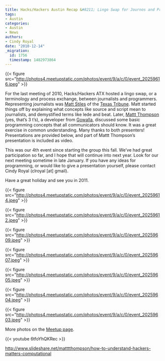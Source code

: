 ```yaml
---
title: Hacks/Hackers Austin Recap &#8211; Lingo Swap for Journos and Programmers
tags:
- Austin
categories:
- Austin
- News
authors:
- Cindy Royal
date: "2010-12-14"
_migration:
  id: 1756
  timestamp: 1482973864
---
```


{{< figure src="http://photos4.meetupstatic.com/photos/event/9/a/c/0/event_20259616.jpeg" >}}

For the last meeting of 2010, Hacks/Hackers ATX hosted a lingo swap, or a terminology and process exchange, between journalists and programmers. Representing journalists was [Matt Stiles][1] of the [Texas Tribune][2]. Matt started things off by explaining what concepts like source and script mean to journalists, and demystified terms like lede and beat. Later, [Mattt Thompson][3] (yes, that&#8217;s 3 t&#8217;s), a developer from [Gowalla][4], discussed some basic programming concepts that all communicators should know. It was a great exercise in common understanding. Many thanks to both presenters! Presentations are provided below, and part of Mattt Thompson&#8217;s presentation is included as video.

This was our 4th event since starting the group this fall. We&#8217;ve had great participation so far, and I hope that will continue into next year. Look for our next meeting sometime in late January. If you have any ideas for programming, or would like to give a presentation yourself, please contact Cindy Royal (clroyal [at] gmail).

Have a great holiday and see you in 2011.

{{< figure src="http://photos4.meetupstatic.com/photos/event/9/a/c/0/event_20259614.jpeg" >}}

{{< figure src="http://photos4.meetupstatic.com/photos/event/9/a/c/0/event_20259612.jpeg" >}}

{{< figure src="http://photos4.meetupstatic.com/photos/event/9/a/c/0/event_20259609.jpeg" >}}

{{< figure src="http://photos4.meetupstatic.com/photos/event/9/a/c/0/event_20259607.jpeg" >}}

{{< figure src="http://photos4.meetupstatic.com/photos/event/9/a/c/0/event_20259605.jpeg" >}}

{{< figure src="http://photos4.meetupstatic.com/photos/event/9/a/c/0/event_20259604.jpeg" >}}

{{< figure src="http://photos4.meetupstatic.com/photos/event/9/a/c/0/event_20259603.jpeg" >}}

More photos on the [Meetup page][5].

{{< youtube 6tfoYhQKRec >}}

http://www.slideshare.net/matttthompson/how-to-understand-hackers-matters-computational

 [1]: http://twitter.com/matt_stiles
 [2]: http://texastribune.org
 [3]: http://twitter.com/mattt
 [4]: http://gowalla.com
 [5]: http://meetupaustin.hackshackers.com/calendar/15526184/
